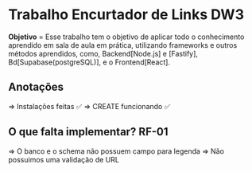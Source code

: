 # Trabalho Encurtador de Links DW3
**Objetivo** = Esse trabalho tem o objetivo de aplicar todo o conhecimento aprendido em sala de aula em prática, utilizando frameworks e outros métodos aprendidos, como, Backend[Node.js] e [Fastify], Bd[Supabase(postgreSQL)], e o Frontend[React].



## Anotações 
=> Instalações feitas ✅
=> CREATE funcionando ✅

## O que falta implementar? RF-01
=> O banco e o schema não possuem campo para legenda
=> Não possuimos uma validação de URL
